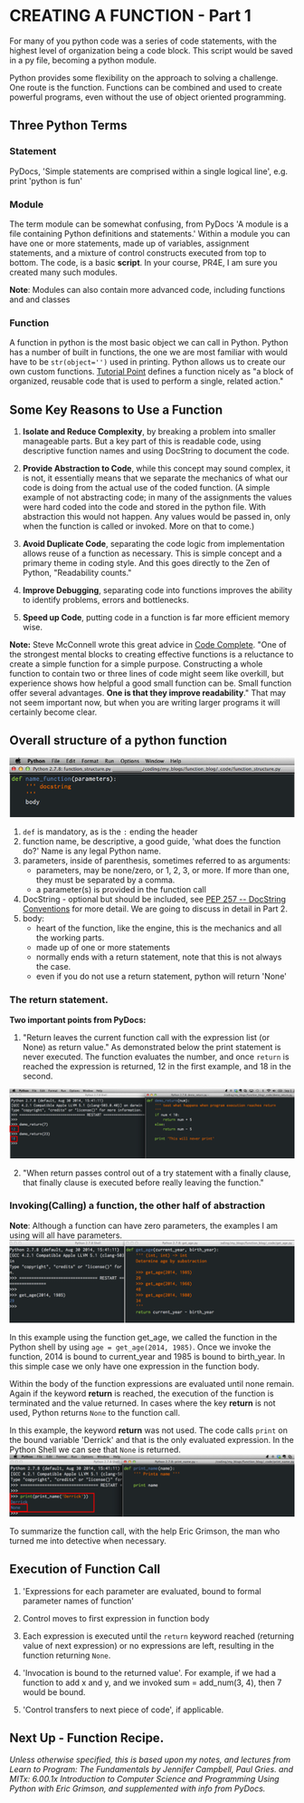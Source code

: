
# CREATING A FUNCTION - Part 1
For many of you python code was a series of code statements, with the highest level of organization being a code block. This script would be saved in a py file, becoming a python module.

Python provides some flexibility on the approach to solving a challenge. One route is the function. Functions can be combined and used to create powerful programs, even without the use of object oriented programming.

## Three Python Terms

### Statement
PyDocs, 'Simple statements are comprised within a single logical line', e.g. print 'python is fun'

### Module
The term module can be somewhat confusing, from PyDocs 'A module is a file containing Python definitions and statements.' Within a module you can have one or more statements, made up of variables, assignment statements, and a mixture of control constructs executed from top to bottom. The code, is a basic **script**. In your course, PR4E, I am sure you created many such modules. 

**Note**: Modules can also contain more advanced code, including functions and and classes

### Function
A function in python is the most basic object we can call in Python. Python has a number of built in functions, the one we are most familiar with would have to be `str(object='')` used in printing. Python allows us to create our own custom functions. [Tutorial Point](http://www.tutorialspoint.com/python/python_functions.htm) defines a function nicely as "a block of organized, reusable code that is used to perform a single, related action."

## Some Key Reasons to Use a Function
1. **Isolate and Reduce Complexity**, by breaking a problem into smaller manageable parts. But a key part of this is readable code, using descriptive function names and using DocString to document the code.

2. **Provide Abstraction to Code**, while this concept may sound complex, it is not, it essentially means that we separate the mechanics of what our code is doing from the actual use of the coded function. (A simple example of not abstracting code; in many of the assignments the values were hard coded into the code and stored in the python file. With abstraction this would not happen. Any values would be passed in, only when the function is called or invoked. More on that to come.)

3. **Avoid Duplicate Code**, separating the code logic from implementation allows reuse of a function as necessary. This is simple concept and a primary theme in coding style. And this goes directly to the Zen of Python, "Readability counts."

4. **Improve Debugging**, separating code into functions improves the ability to identify problems, errors and bottlenecks.

5. **Speed up Code**, putting code in a function is far more efficient memory wise.

**Note:** Steve McConnell wrote this great advice in <u>Code Complete</u>. "One of the strongest mental blocks to creating effective functions is a reluctance to create a simple function for a simple purpose. Constructing a whole function to contain two or three lines of code might seem like overkill, but experience shows how helpful a good small function can be. Small function offer several advantages. **One is that they improve readability**." That may not seem important now, but when you are writing larger programs it will certainly become clear.

## Overall structure of a python function

![def_name_function](https://raw.githubusercontent.com/diek/function_blog/master/_images/function_structure.png)

1. `def` is mandatory, as is the `:` ending the header
2. function name, be descriptive, a good guide, 'what does the function do?' Name is any legal Python name.
3. parameters, inside of parenthesis, sometimes referred to as arguments:
	- parameters, may be none/zero, or 1, 2, 3, or more. If more than one, they must be separated by a comma.
    - a parameter(s) is provided in the function call
4. DocString - optional but should be included, see [PEP 257 -- DocString Conventions](http://legacy.python.org/dev/peps/pep-0257/) for more detail. We are going to discuss in detail in Part 2. 
5. body:
	- heart of the function, like the engine, this is the mechanics and all the working parts.
	- made up of one or more statements
	- normally ends with a return statement, note that this is not always the case.
	- even if you do not use a return statement, python will return 'None'

### The return statement.


**Two important points from PyDocs:**

1. "Return leaves the current function call with the expression list (or None) as return value." As demonstrated below the print statement is never executed. The function evaluates the number, and once `return` is reached the expression is returned, 12 in the first example, and 18 in the second.

![main_sublime_text_3_screen](https://raw.githubusercontent.com/diek/function_blog/master/_images/demo_return.png) 

2. "When return passes control out of a try statement with a finally clause, that finally clause is executed before really leaving the function."

### Invoking(Calling) a function, the other half of abstraction
**Note**: Although a function can have zero parameters, the examples I am using will all have parameters. 
![def_get_age](https://raw.githubusercontent.com/diek/function_blog/master/_images/get_age.png)

In this example using the function get_age, we called the function in the Python shell by using `age = get_age(2014, 1985)`. Once we invoke the function, 2014 is bound to current_year and 1985 is bound to birth_year. In this simple case we only have one expression in the function body.

Within the body of the function expressions are evaluated until none remain. Again if the keyword **return** is reached, the execution of the function is terminated and the value returned. In cases where the key **return** is not used, Python returns `None` to the function call.

In this example, the keyword **return** was not used. The code calls `print` on the bound variable 'Derrick' and that is the only evaluated expression. In the Python Shell we can see that `None` is returned.
![def_no_return](https://raw.githubusercontent.com/diek/function_blog/master/_images/nil_return.png)

To summarize the function call, with the help Eric Grimson, the man who turned me into detective when necessary.

## Execution of Function Call	
1. 'Expressions	for each	parameter are evaluated, bound to formal parameter names of function'	
2. Control moves to first expression in function body

3. Each expression is executed until the `return` keyword reached (returning value of next expression) or no expressions	are left, resulting in the function returning `None`.

4. 'Invocation is bound to the returned value'. For example, if we had a function to add x and y, and we invoked sum = add_num(3, 4), then 7 would be bound.
 
5. 'Control transfers to next piece of code', if applicable.	

## Next Up - Function Recipe.

*Unless otherwise specified, this is based upon my notes, and lectures from Learn to Program: The Fundamentals by Jennifer Campbell, Paul Gries. and MITx: 6.00.1x Introduction to Computer Science and Programming Using Python with Eric Grimson, and supplemented with info from PyDocs.*